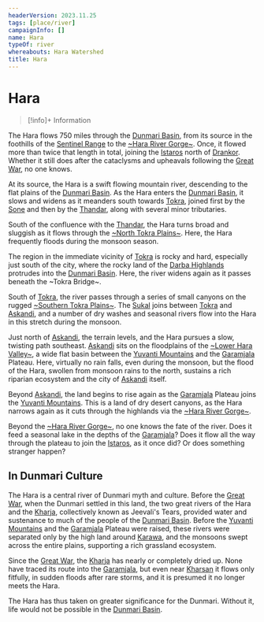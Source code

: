 ```yaml
---
headerVersion: 2023.11.25
tags: [place/river]
campaignInfo: []
name: Hara
typeOf: river
whereabouts: Hara Watershed
title: Hara
---
```

# Hara
>[!info]+ Information
> 
>> 

The Hara flows 750 miles through the [Dunmari Basin](<../../dunmari-basin/dunmari-basin.md>), from its source in the foothills of the [Sentinel Range](<../../../sentinel-range/sentinel-range.md>) to the [~Hara River Gorge~](<../../dunmari-basin/hara-river-gorge.md>). Once, it flowed more than twice that length in total, joining the [Istaros](<../../../istaros-watershed/rivers/istaros.md>) north of [Drankor](<../../../../history/drankorian-era/drankor.md>). Whether it still does after the cataclysms and upheavals following the [Great War](<../../../../events/1500s/great-war.md>), no one knows.

At its source, the Hara is a swift flowing mountain river, descending to the  flat plains of the [Dunmari Basin](<../../dunmari-basin/dunmari-basin.md>). As the Hara enters the [Dunmari Basin](<../../dunmari-basin/dunmari-basin.md>), it slows and widens as it meanders south towards [Tokra](<../../realms/dunmar/central-dunmar/tokra/tokra.md>), joined first by the [Sone](<./sone.md>) and then by the [Thandar](<./thandar.md>), along with several minor tributaries. 

South of the confluence with the [Thandar](<./thandar.md>), the Hara turns broad and sluggish as it flows through the [~North Tokra Plains~](<../../dunmari-basin/north-tokra-plains.md>). Here, the Hara frequently floods during the monsoon season. 

The region in the immediate vicinity of [Tokra](<../../realms/dunmar/central-dunmar/tokra/tokra.md>) is rocky and hard, especially just south of the city, where the rocky land of the [Darba Highlands](<../../darba-highlands/darba-highlands.md>) protrudes into the [Dunmari Basin](<../../dunmari-basin/dunmari-basin.md>). Here, the river widens again as it passes beneath the ~Tokra Bridge~. 

South of [Tokra](<../../realms/dunmar/central-dunmar/tokra/tokra.md>), the river passes through a series of small canyons on the rugged [~Southern Tokra Plains~](<../../dunmari-basin/southern-tokra-plains.md>). The [Sukal](<./sukal.md>) joins between [Tokra](<../../realms/dunmar/central-dunmar/tokra/tokra.md>) and [Askandi](<../../realms/dunmar/central-dunmar/askandi.md>), and a number of dry washes and seasonal rivers flow into the Hara in this stretch during the monsoon. 

Just north of [Askandi](<../../realms/dunmar/central-dunmar/askandi.md>), the terrain levels, and the Hara pursues a slow, twisting path southeast. [Askandi](<../../realms/dunmar/central-dunmar/askandi.md>) sits on the floodplains of the [~Lower Hara Valley~](<../../dunmari-basin/lower-hara-valley.md>), a wide flat basin between the [Yuvanti Mountains](<../../yuvanti-mountains.md>) and the [Garamjala](<../../garamjala-plateau/garamjala-desert.md>) Plateau. Here, virtually no rain falls, even during the monsoon, but the flood of the Hara, swollen from monsoon rains to the north, sustains a rich riparian ecosystem and the city of [Askandi](<../../realms/dunmar/central-dunmar/askandi.md>) itself. 

Beyond [Askandi](<../../realms/dunmar/central-dunmar/askandi.md>), the land begins to rise again as the [Garamjala](<../../garamjala-plateau/garamjala-desert.md>) Plateau joins the [Yuvanti Mountains](<../../yuvanti-mountains.md>). This is a land of dry desert canyons, as the Hara narrows again as it cuts through the highlands via the [~Hara River Gorge~](<../../dunmari-basin/hara-river-gorge.md>). 

Beyond the [~Hara River Gorge~](<../../dunmari-basin/hara-river-gorge.md>), no one knows the fate of the river. Does it feed a seasonal lake in the depths of the [Garamjala](<../../garamjala-plateau/garamjala-desert.md>)? Does it flow all the way through the plateau to join the [Istaros](<../../../istaros-watershed/rivers/istaros.md>), as it once did? Or does something stranger happen?
## In Dunmari Culture

The Hara is a central river of Dunmari myth and culture. Before the [Great War](<../../../../events/1500s/great-war.md>), when the Dunmari settled in this land, the two great rivers of the Hara and the [Kharja](<../../../istaros-watershed/rivers/kharja.md>), collectively known as Jeevali's Tears, provided water and sustenance to much of the people of the [Dunmari Basin](<../../dunmari-basin/dunmari-basin.md>). Before the [Yuvanti Mountains](<../../yuvanti-mountains.md>) and the [Garamjala](<../../garamjala-plateau/garamjala-desert.md>) Plateau were raised, these rivers were separated only by the high land around [Karawa](<../../realms/dunmar/eastern-dunmar/karawa.md>), and the monsoons swept across the entire plains, supporting a rich grassland ecosystem.

Since the [Great War](<../../../../events/1500s/great-war.md>), the [Kharja](<../../../istaros-watershed/rivers/kharja.md>) has nearly or completely dried up. None have traced its route into the [Garamjala](<../../garamjala-plateau/garamjala-desert.md>), but even near [Kharsan](<../../dunmari-basin/kharsan.md>) it flows only fitfully, in sudden floods after rare storms, and it is presumed it no longer meets the Hara. 

The Hara has thus taken on greater significance for the Dunmari. Without it, life would not be possible in the [Dunmari Basin](<../../dunmari-basin/dunmari-basin.md>). 

